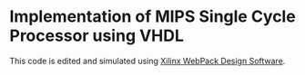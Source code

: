 Implementation of MIPS Single Cycle Processor using VHDL
=====================

This code is edited and simulated using <a href="http://www.xilinx.com/products/design-tools/ise-design-suite/ise-webpack.htm">Xilinx WebPack Design Software</a>.
